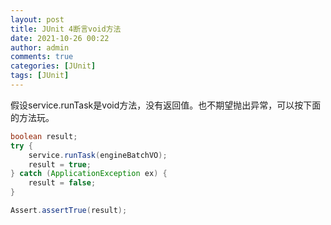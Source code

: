 ```yaml
---
layout: post
title: JUnit 4断言void方法
date: 2021-10-26 00:22
author: admin
comments: true
categories: [JUnit]
tags: [JUnit]
---
```


假设service.runTask是void方法，没有返回值。也不期望抛出异常，可以按下面的方法玩。

```java
boolean result;
try {
    service.runTask(engineBatchVO);
    result = true;
} catch (ApplicationException ex) {
    result = false;
}

Assert.assertTrue(result);
```